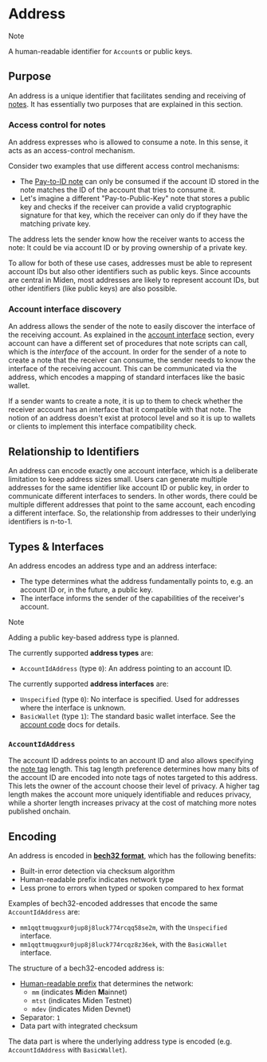 # Address

> [!Note]
> A human-readable identifier for `Account`s or public keys.


## Purpose

An address is a unique identifier that facilitates sending and receiving of [notes](../note.md). It has essentially two purposes that are explained in this section.

### Access control for notes

An address expresses who is allowed to consume a note. In this sense, it acts as an access-control mechanism.

Consider two examples that use different access control mechanisms:

- The [Pay-to-ID note](../note.md#p2id-pay-to-id) can only be consumed if the account ID stored in the note matches the ID of the account that tries to consume it.
- Let's imagine a different "Pay-to-Public-Key" note that stores a public key and checks if the receiver can provide a valid cryptographic signature for that key, which the receiver can only do if they have the matching private key.

The address lets the sender know how the receiver wants to access the note: It could be via account ID or by proving ownership of a private key.

To allow for both of these use cases, addresses must be able to represent account IDs but also other identifiers such as public keys. Since accounts are central in Miden, most addresses are likely to represent account IDs, but other identifiers (like public keys) are also possible.

### Account interface discovery

An address allows the sender of the note to easily discover the interface of the receiving account. As explained in the [account interface](./code.md#interface) section, every account can have a different set of procedures that note scripts can call, which is the _interface_ of the account. In order for the sender of a note to create a note that the receiver can consume, the sender needs to know the interface of the receiving account. This can be communicated via the address, which encodes a mapping of standard interfaces like the basic wallet.

If a sender wants to create a note, it is up to them to check whether the receiver account has an interface that it compatible with that note. The notion of an address doesn't exist at protocol level and so it is up to wallets or clients to implement this interface compatibility check.

## Relationship to Identifiers

An address can encode exactly one account interface, which is a deliberate limitation to keep address sizes small. Users can generate multiple addresses for the same identifier like account ID or public key, in order to communicate different interfaces to senders. In other words, there could be multiple different addresses that point to the same account, each encoding a different interface. So, the relationship from addresses to their underlying identifiers is n-to-1.

## Types & Interfaces

An address encodes an address type and an address interface:
- The type determines what the address fundamentally points to, e.g. an account ID or, in the future, a public key.
- The interface informs the sender of the capabilities of the receiver's account.

> [!Note]
> Adding a public key-based address type is planned.

The currently supported **address types** are:
- `AccountIdAddress` (type `0`): An address pointing to an account ID.

The currently supported **address interfaces** are:
- `Unspecified` (type `0`): No interface is specified. Used for addresses where the interface is unknown.
- `BasicWallet` (type `1`): The standard basic wallet interface. See the [account code](./code.md#interface) docs for details.

### `AccountIdAddress`

The account ID address points to an account ID and also allows specifying the [note tag](../note.md#note-discovery) length. This tag length preference determines how many bits of the account ID are encoded into note tags of notes targeted to this address. This lets the owner of the account choose their level of privacy. A higher tag length makes the account more uniquely identifiable and reduces privacy, while a shorter length increases privacy at the cost of matching more notes published onchain.

## Encoding

An address is encoded in [**bech32 format**](https://github.com/bitcoin/bips/blob/master/bip-0173.mediawiki), which has the following benefits:
- Built-in error detection via checksum algorithm
- Human-readable prefix indicates network type
- Less prone to errors when typed or spoken compared to hex format

Examples of bech32-encoded addresses that encode the same `AccountIdAddress` are:
- `mm1qqttmuqgxur0jup8j8luck774rcqq58se2m`, with the `Unspecified` interface.
- `mm1qqttmuqgxur0jup8j8luck774rcqz8z36ek`, with the `BasicWallet` interface.

The structure of a bech32-encoded address is:
- [Human-readable prefix](https://github.com/satoshilabs/slips/blob/master/slip-0173.md) that
determines the network:
  - `mm` (indicates **M**iden **M**ainnet)
  - `mtst` (indicates Miden Testnet)
  - `mdev` (indicates Miden Devnet)
- Separator: `1`
- Data part with integrated checksum

The data part is where the underlying address type is encoded (e.g. `AccountIdAddress` with `BasicWallet`).
